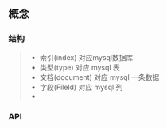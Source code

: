 ## 概念
### 结构
>  - 索引(index) 对应mysql数据库
>  - 类型(type) 对应 mysql 表
>  - 文档(document) 对应 mysql 一条数据
>  - 字段(Fileld) 对应 mysql 列
>- 

### API

```


```

